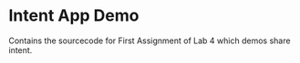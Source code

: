 # Intent App Demo

Contains the sourcecode for First Assignment of Lab 4 which demos share intent. 
